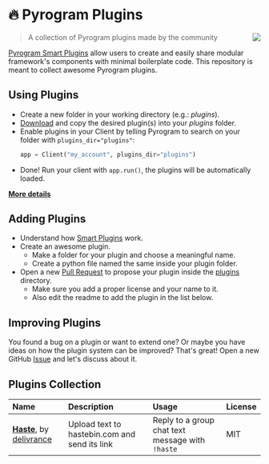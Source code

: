 # :fire: Pyrogram Plugins

<img align="right" src="https://emojipedia-us.s3.dualstack.us-west-1.amazonaws.com/thumbs/120/apple/155/jigsaw-puzzle-piece_1f9e9.png">

> A collection of Pyrogram plugins made by the community

[Pyrogram Smart Plugins](//docs.pyrogram.ml/resources/SmartPlugins) allow users to create and easily share modular framework's components with minimal boilerplate code. This repository is meant to collect awesome Pyrogram plugins.

## Using Plugins

- Create a new folder in your working directory (e.g.: *plugins*).
- [Download](https://github.com/pyrogram/plugins/archive/master.zip) and copy the desired plugin(s) into your *plugins* folder.
- Enable plugins in your Client by telling Pyrogram to search on your folder with `plugins_dir="plugins"`:
  ```python
  app = Client("my_account", plugins_dir="plugins")
  ```
- Done! Run your client with `app.run()`, the plugins will be automatically loaded.

[**More details**](https://docs.pyrogram.ml/resources/SmartPlugins#using-smart-plugins)

## Adding Plugins

- Understand how [Smart Plugins](//docs.pyrogram.ml/resources/SmartPlugins) work.
- Create an awesome plugin.
  - Make a folder for your plugin and choose a meaningful name.
  - Create a python file named the same inside your plugin folder.
- Open a new [Pull Request](https://github.com/pyrogram/plugins/compare) to propose your plugin inside the [plugins](plugins) directory.
  - Make sure you add a proper license and your name to it.
  - Also edit the readme to add the plugin in the list below.

## Improving Plugins

You found a bug on a plugin or want to extend one? Or maybe you have ideas on how the plugin system can be improved? That's great! Open a new GitHub [Issue](issues/new) and let's discuss about it.

## Plugins Collection

Name | Description | Usage | License
:--- | :--- | :--- | :---
[**Haste**](plugins/haste), by [delivrance](//github.com/delivrance) | Upload text to hastebin.com and send its link | Reply to a group chat text message with `!haste` | MIT
